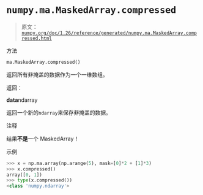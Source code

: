 # `numpy.ma.MaskedArray.compressed`

> 原文：[`numpy.org/doc/1.26/reference/generated/numpy.ma.MaskedArray.compressed.html`](https://numpy.org/doc/1.26/reference/generated/numpy.ma.MaskedArray.compressed.html)

方法

```py
ma.MaskedArray.compressed()
```

返回所有非掩盖的数据作为一个一维数组。

返回：

**data**ndarray

返回一个新的`ndarray`来保存非掩盖的数据。

注释

结果**不是**一个 MaskedArray！

示例

```py
>>> x = np.ma.array(np.arange(5), mask=[0]*2 + [1]*3)
>>> x.compressed()
array([0, 1])
>>> type(x.compressed())
<class 'numpy.ndarray'> 
```
